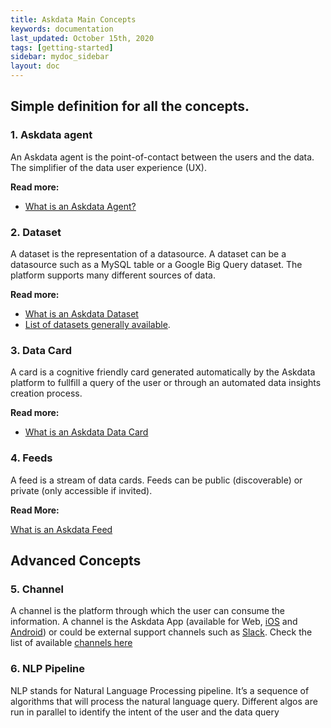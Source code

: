 ```yaml
---
title: Askdata Main Concepts
keywords: documentation
last_updated: October 15th, 2020
tags: [getting-started]
sidebar: mydoc_sidebar
layout: doc
---
```


## Simple definition for all the concepts.

### 1. Askdata agent

An Askdata agent is the point-of-contact between the users and the data. The simplifier of the data user experience (UX).

**Read more:**

* [What is an Askdata Agent?](/docs/what-is-an-askdata-agent)

### 2. Dataset

A dataset is the representation of a datasource. A dataset can be a datasource such as a MySQL table or a Google Big Query dataset. The platform supports many different sources of data.

**Read more:**

* [What is an Askdata Dataset](/docs/what-is-a-dataset)
* [List of datasets generally available](https://www.askdata.com/datasets).

### 3. Data Card

A card is a cognitive friendly card generated automatically by the Askdata platform to fullfill a query of the user or through an automated data insights creation process.

**Read more:**

* [What is an Askdata Data Card](/docs/what-is-a-datacard)

### 4. Feeds

A feed is a stream of data cards. Feeds can be public (discoverable) or private (only accessible if invited).

**Read More:**

[What is an Askdata Feed](/docs/what-is-an-askdata-feed)

## Advanced Concepts 

### 5. Channel

A channel is the platform through which the user can consume the information. A channel is the Askdata App (available for Web, [iOS](http://ios.askdata.com) and [Android](http://android.askdata.com)) or could be external support channels such as [Slack](https://www.askdata.com/slack). Check the list of available [channels here](https://www.askdata.com/channels)

### 6. NLP Pipeline

NLP stands for Natural Language Processing pipeline. It’s a sequence of algorithms that will process the natural language query. Different algos are run in parallel to identify the intent of the user and the data query
